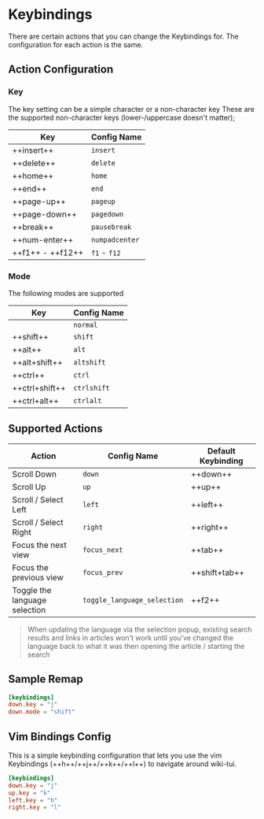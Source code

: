 # Keybindings

There are certain actions that you can change the Keybindings for. The configuration for each action is the same.

## Action Configuration

### Key

The key setting can be a simple character or a non-character key
These are the supported non-character keys (lower-/uppercase doesn't matter);

| Key              | Config Name    |
|------------------|----------------|
| ++insert++       | `insert`       |
| ++delete++       | `delete`       |
| ++home++         | `home`         |
| ++end++          | `end`          |
| ++page-up++      | `pageup`       |
| ++page-down++    | `pagedown`     |
| ++break++        | `pausebreak`   |
| ++num-enter++    | `numpadcenter` |
| ++f1++ - ++f12++ | `f1` - `f12`   |

### Mode

The following modes are supported

| Key            | Config Name |
|----------------|-------------|
 |                | `normal`    |
| ++shift++      | `shift`      |
| ++alt++        | `alt`       |
| ++alt+shift++  | `altshift`  |
| ++ctrl++       | `ctrl`      |
| ++ctrl+shift++ | `ctrlshift` |
| ++ctrl+alt++   | `ctrlalt`   |

## Supported Actions

| Action                  | Config Name  | Default Keybinding |
|-------------------------|--------------|--------------------|
| Scroll Down             | `down`       | ++down++           |
| Scroll Up               | `up`         | ++up++             |
| Scroll / Select Left    | `left`       | ++left++           |
| Scroll / Select Right   | `right`      | ++right++          |
| Focus the next view     | `focus_next` | ++tab++            |
| Focus the previous view | `focus_prev` | ++shift+tab++      |
| Toggle the language selection | `toggle_language_selection` | ++f2++ |

> When updating the language via the selection popup, existing search results and links in articles
> won't work until you've changed the language back to what it was then opening the article /
> starting the search

## Sample Remap

```toml
[keybindings]
down.key = "j"
down.mode = "shift"
```

## Vim Bindings Config

This is a simple keybinding configuration that lets you use the vim Keybindings (++h++/++j++/++k++/++l++) to navigate around wiki-tui.

```toml
[keybindings]
down.key = "j"
up.key = "k"
left.key = "h"
right.key = "l"
```

[release-0.5.0]: https://github.com/Builditluc/wiki-tui/releases/tag/v0.5.0
[release-0.6.0]: https://github.com/Builditluc/wiki-tui/releases/tag/v0.6.0
